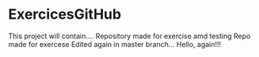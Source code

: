 # ExercicesGitHub
This project will contain....
Repository made for exercise amd testing
Repo made for exercese
Edited again in master branch...
Hello, again!!!

